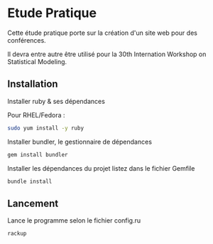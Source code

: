 Etude Pratique
==============

Cette étude pratique porte sur la création d'un site web pour des conférences.

Il devra entre autre être utilisé pour la 30th Internation Workshop on Statistical Modeling.

Installation
------------

Installer ruby & ses dépendances

Pour RHEL/Fedora :

```bash
sudo yum install -y ruby
```

Installer bundler, le gestionnaire de dépendances

```bash
gem install bundler
```

Installer les dépendances du projet listez dans le fichier Gemfile

```bash
bundle install
```

Lancement
---------

Lance le programme selon le fichier config.ru

```bash
rackup
```
